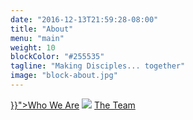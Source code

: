 ```yaml
---
date: "2016-12-13T21:59:28-08:00"
title: "About"
menu: "main"
weight: 10
blockColor: "#255535"
tagline: "Making Disciples... together"
image: "block-about.jpg"
---
```


<div class="page-buttons">
  <a href="{{< relref "whoweare.md" >}}">Who We Are</a>
  <img class="separator" src="img/nav-separator.png" />
  <a href="team/">The Team</a>
</div>



